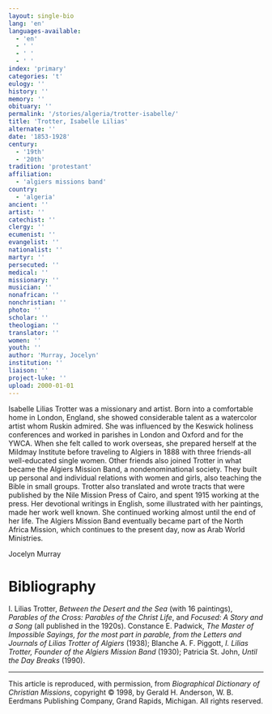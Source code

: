```yaml
---
layout: single-bio
lang: 'en'
languages-available:
  - 'en'
  - ' '
  - ' '
  - ' '
index: 'primary'
categories: 't'
eulogy: ''
history: ''
memory: ''
obituary: ''
permalink: '/stories/algeria/trotter-isabelle/'
title: 'Trotter, Isabelle Lilias'
alternate: ''
date: '1853-1928'
century:
  - '19th'
  - '20th'
tradition: 'protestant'
affiliation:
  - 'algiers missions band'
country:
  - 'algeria'
ancient: ''
artist: ''
catechist: ''
clergy: ''
ecumenist: ''
evangelist: ''
nationalist: ''
martyr: ''
persecuted: ''
medical: ''
missionary: ''
musician: ''
nonafrican: ''
nonchristian: ''
photo: ''
scholar: ''
theologian: ''
translator: ''
women: ''
youth: ''
author: 'Murray, Jocelyn'
institution: ''
liaison: ''
project-luke: ''
upload: 2000-01-01
---
```



Isabelle Lilias Trotter was a missionary and artist. Born into a comfortable home in London, England, she showed considerable talent as a watercolor artist whom Ruskin admired. She was influenced by the Keswick holiness conferences and worked in parishes in London and Oxford and for the YWCA. When she felt called to work overseas, she prepared herself at the Mildmay Institute before traveling to Algiers in 1888 with three friends-all well-educated single women. Other friends also joined Trotter in what became the Algiers Mission Band, a nondenominational society. They built up personal and individual relations with women and girls, also teaching the Bible in small groups. Trotter also translated and wrote tracts that were published by the Nile Mission Press of Cairo, and spent 1915 working at the press. Her devotional writings in English, some illustrated with her paintings, made her work well known. She continued working almost until the end of her life. The Algiers Mission Band eventually became part of the North Africa Mission, which continues to the present day, now as Arab World Ministries.

Jocelyn Murray

# Bibliography

I. Lilias Trotter, *Between the Desert and the Sea* (with 16 paintings), *Parables of the Cross: Parables of the Christ Life*, and *Focused: A Story and a Song* (all published in the 1920s). Constance E. Padwick, *The Master of Impossible Sayings, for the most part in parable, from the Letters and Journals of Lilias Trotter of Algiers* (1938); Blanche A. F. Piggott, *I. Lilias Trotter, Founder of the Algiers Mission Band* (1930); Patricia St. John, *Until the Day Breaks* (1990).

---

This article is reproduced, with permission, from *Biographical Dictionary of Christian Missions*, copyright © 1998, by Gerald H. Anderson, W. B. Eerdmans Publishing Company, Grand Rapids, Michigan. All rights reserved.